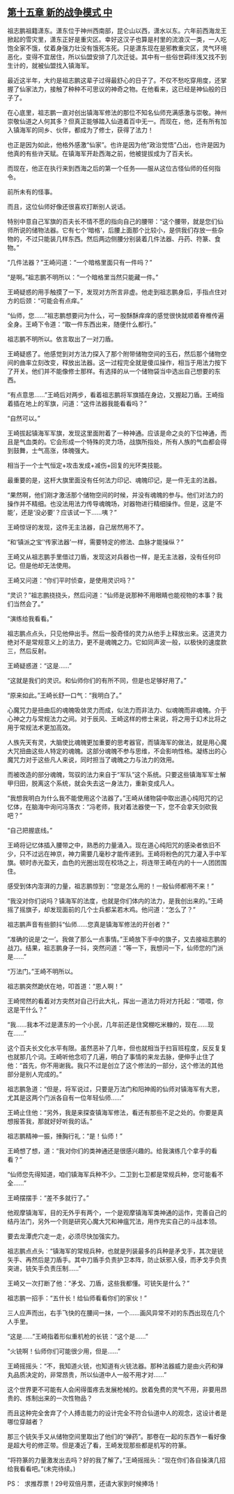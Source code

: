 ## [第十五章 新的战争模式 中](https://www.xxbiquge.com/11_11207/9018048.html)


  祖志鹏祖籍潇东。潇东位于神州西南部，昆仑山以西，潇水以东。六年前西海龙王掀起的雪灾里，潇东正好是重灾区。幸好这汉子也算是村里的流浪汉一类，一人吃饱全家不饿，仗着身强力壮没有饿死冻死。只是潇东现在是邪教重灾区，灵气环境恶化，变得不宜居住，所以仙盟安排了几次迁徙。其中有一些俗世羁绊浅又找不到生计的，就被仙盟找入镇海军。

  最近这半年，大约是祖志鹏这辈子过得最舒心的日子了。不仅不愁吃穿用度，还掌握了仙家法力，接触了种种不可思议的神奇之物。在他看来，这已经是神仙般的日子了。

  在心底里，祖志鹏一直对创出镇海军修法的那位不知名仙师充满感激与崇敬。神州崇敬仙道之人何其多？但真正能够踏入仙道着百中无一。而现在，他，还有所有加入镇海军的同乡、伙伴，都成为了修士，获得了法力！

  也正是因为如此，他格外感激“仙家”。也许是因为他“政治觉悟”凸出，也许是因为他真的有些许天赋。在镇海军开赴西海之前，他被提拔成为了百夫长。

  而现在，他正在执行来到西海之后的第一个任务——服从这位古怪仙师的任何指令。

  前所未有的怪事。

  而且，这位仙师好像还很喜欢打断别人说话。

  特别中意自己军旗的百夫长不情不愿的指向自己的腰带：“这个腰带，就是您们仙师所说的储物法器。它有七个‘暗格’，后腰上面那个比较小，是供我们存放一些杂物的，不过只能装几样东西。然后两边侧腰分别装着几件法器、丹药、符篆、食物。”

  “几件法器？”王崎问道：“一个暗格里面只有一件吗？”

  “是啊。”祖志鹏不明所以：“一个暗格里当然只能藏一件。”

  王崎疑惑的用手触摸了一下，发现对方所言非虚。他走到祖志鹏身后，手指点住对方的后颈：“可能会有点痒。”

  “仙师，您……”祖志鹏想要问为什么，可一股酥酥痒痒的感觉很快就顺着脊椎传遍全身。王崎下令道：“取一件东西出来，随便什么都行。”

  祖志鹏不明所以。依言取出了一对刀盾。

  王崎疑惑了。他感觉到对方法力探入了那个附带储物空间的玉石，然后那个储物空间的曲率立刻改变，释放出法器。这一过程完全就是傻瓜操作，相当于用法力按下了开关。他们并不能像修士那样。有选择的从一个储物袋当中选出自己想要的东西。

  “有点意思……”王崎后对两步，看着祖志鹏将军旗插在身边，又握起刀盾。王崎指着插在地上的军旗，问道：“这件法器我能看看吗？”

  “自然可以。”

  王崎拔起镇海军军旗，发现这里面附着了一种神通。应该是命之炎的下位神通，而且是气血类的。它会形成一个特殊的灵力场，战旗所指处，所有人族的气血都会得到鼓舞，士气高涨，体魄强大。

  相当于一个士气恒定+攻击发成+减伤+回复的光环类技能。

  最重要的是，这杆大旗里面没有任何法力印记、魂魄印记，是一件无主的法器。

  “果然啊，他们刚才激活那个储物空间的时候，并没有魂魄的参与。他们对法力的操作并不精细。也没法用法力传导魂魄场，对器物进行精细操作。但是，这是‘不能’，还是‘没必要’？应该试一下……咦？”

  王崎惊讶的发现，这件无主法器，自己居然用不了。

  “和‘镇派之宝’‘传家法器’一样，需要特定的修法、血脉才能操纵？”

  王崎又从祖志鹏手里借过刀盾，发现这对兵器也一样，是无主法器，没有任何印记。但是他却无法使用。

  王崎又问道：“你们平时侦查，是使用灵识吗？”

  “灵识？”祖志鹏挠挠头，然后问道：“仙师是说那种不用眼睛也能视物的本事？我们当然会了。”

  “演练给我看看。”

  祖志鹏点点头，只见他伸出手。然后一股奇怪的灵力从他手上释放出来。这道灵力绝对不是常规意义上的法力，更不是魂魄之力。它如同声波一般，以极快的速度款三，然后反射。

  王崎疑惑道：“这是……”

  “这就是我们的灵识。和仙师你们的有所不同，但是也足够好用了。”

  “原来如此。”王崎长舒一口气：“我明白了。”

  心魔咒力是扭曲后的魂魄吸敛灵力而成，似法力而非法力、似魂魄而非魂魄。介于心神之力与常规法力之间。对于辰风、王崎这样的修士来说，将之用于幻术比将之用于常规法术更加高效。

  人族先天有灵，大脑使比魂魄更加重要的思考器官，而镇海军的做法，就是用心魔大咒扭曲这些人特定的魂魄。这部分魂魄不参与思维，不会影响性格。凝练出的心魔咒力对于这些凡人来说，同时担当了魂魄之力与法力的效用。

  而被改造的部分魂魄，驾驭的法力来自于“军队”这个系统。只要这些镇海军军士解甲归田，脱离这个系统，就会失去这一身法力，重新变成凡人。

  “我想我明白为什么我不能使用这个法器了。”王崎从储物袋中取出道心纯阳咒的记忆体，在脑海中询问冯落衣：“冯老师，我对着法器使一下，您不会拿天剑砍我吧？”

  “自己把握底线。”

  王崎将记忆体插入腰带之中，熟悉的力量涌入。现在道心纯阳咒的感染者依旧不少，只不过远在神京，神力需要几毫秒才能传递到。王崎将粉色的咒力灌入手中军旗。顿时赤光盈天，血色的光圈出现在校场之上，将连带王崎在内的十一人团团围住。

  感受到体内澎湃的力量，祖志鹏惊到：“您是怎么用的！一般仙师都用不来！”

  “我没对你们说吗？镇海军的法度，也就是你们体内的法力，是我创出来的。”王崎摇了摇旗子，却发现面前的几个士兵都呆若木鸡。他问道：“怎么了？”

  祖志鹏声音有些颤抖“仙师……您真是镇海军修法的开创者？”

  “准确的说是‘之一’。我做了那么一点事情。”王崎放下手中的旗子，又去接祖志鹏的战刀。结果，祖志鹏身子一抖，突然问道：“等一下，我想问一下，仙师您的门派是……”

  “万法门。”王崎不明所以。

  祖志鹏突然跪伏在地，叩首道：“恩人啊！”

  王崎愕然的看着对方突然对自己行此大礼，挥出一道法力将对方托起：“喂喂，你这是干什么？”

  “我……我本不过是潇东的一个小民，几年前还是住窝棚吃米糠的，现在……现在……”

  这个百夫长文化水平有限。虽然恶补了几年，但也就相当于扫盲班程度，反反复复也就那几个词。王崎听他念叨了几遍，明白了事情的来龙去脉，便伸手止住了他：“首先，你不用谢我。我只不过是创立了这个修法的一部分，这个修法的其他部分是别人完成的。”

  祖志鹏急道：“但是，将军说过，只要是万法门和阳神阁的仙师对镇海军有大恩，尤其是这两个门派各自有一位年轻仙师……”

  王崎止住他：“另外，我是来探查镇海军修法，看还有那些不足之处的。你要是真想报答我，那就好好听我的话。”

  祖志鹏精神一振，捶胸行礼：“是！仙师！”

  王崎想了想，道：“我对你们的类神通还是很感兴趣的。给我演练几个拿手的看看？”

  “仙师您先得知道，咱们镇海军兵种不少。二卫到七卫都是常规兵种，您可能看不全……”

  王崎摆摆手：“差不多就行了。”

  他观摩镇海军，目的无外乎有两个，一个是观摩镇海军类神通的运作，完善自己的结丹法门，另外一个则是研究心魔大咒和神瘟咒法，用作充实自己的斗战本领。

  要去龙潭虎穴走一走，必须尽快加强实力。

  祖志鹏点点头：“镇海军的常规兵种，也就是列装最多的兵种是矛戈手，其次是铳矢手、再然后是刀盾手。其中刀盾手负责护卫本阵，防止妖邪入侵，而矛戈手负责突进，铳矢手负责压制……”

  王崎又一次打断了他：“矛戈、刀盾，这些我都懂。可铳矢是什么？”

  祖志鹏一招手：“五什长！给仙师看看你们的家伙！”

  三人应声而出，右手飞快的在腰间一抹，一个……画风异常不对的东西出现在几个人手里。

  “这是……”王崎指着形似重机枪的长铳：“这个是……”

  “火铳啊！仙师你们可能很少用，但是……”

  王崎摇摇头：“不，我知道火铳，也知道有火铳法器。那种法器威力是由火药和弹丸品质决定的，非常昂贵，所以仙道中人一般不用才对……”

  这个世界更不可能有人会闲得蛋疼去发展枪械的。放着免费的灵气不用，非要用昂贵的、炼制出来的一次性物品？

  而且这种完全舍弃了个人搏击能力的设计完全不符合仙道中人的观念，这设计者是哪位穿越者？

  那三个铳矢手又从储物空间里取出了他们的“弹药”。那卷在一起的东西乍一看好像是超大号的修正带。但是凑近了看，王崎发现那些都是机写的符篆。

  “将符篆的力量激发出去吗？好的我了解了。”王崎摇摇头：“现在你们各自操演几招给我看看吧。”(未完待续。)

  PS：  求推荐票！29号双倍月票，还请大家到时候捧场！
